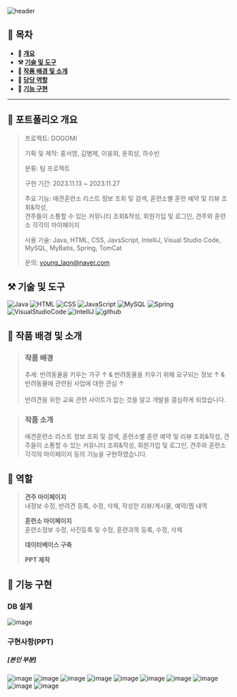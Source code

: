 ![header](https://capsule-render.vercel.app/api?type=venom&color=auto&height=150&section=header&text=DOGOMI&fontSize=70)

## **📖 목차**

<b>
  
- 📝 [개요](#-포트폴리오-개요)
- ⚒️ [기술 및 도구](#-기술-및-도구)
- 📃 [작품 배경 및 소개](#-작품-배경-및-소개)
- 👻 [담당 역할](#-역할)
- 🔎 [기능 구현](#-기능-구현)
</b>

---

## **📝 포트폴리오 개요**

  > 프로젝트: DOGOMI
  >
  > 기획 및 제작: 홍서영, 김병제, 이웅희, 윤희성, 하수빈
  >
  > 분류: 팀 프로젝트
  >
  > 구현 기간: 2023.11.13 ~ 2023.11.27
  >  
  > 주요 기능: 애견훈련소 리스트 정보 조회 및 검색, 훈련소별 훈련 예약 및 리뷰 조회&작성,<br>견주들이 소통할 수 있는 커뮤니티 조회&작성, 회원가입 및 로그인, 견주와 훈련소 각각의 마이페이지
  >
  > 사용 기술: Java, HTML, CSS, JavsScript, IntelliJ, Visual Studio Code, MySQL, MyBatis, Spring, TomCat
  >
  > 문의: young_laon@naver.com 

## **⚒️ 기술 및 도구**
![Java](https://img.shields.io/badge/Java-ED8B00?style=for-the-badge&logo=openjdk&logoColor=white) ![HTML](https://img.shields.io/badge/HTML-239120?style=for-the-badge&logo=html5&logoColor=white) ![CSS](https://img.shields.io/badge/CSS-239120?&style=for-the-badge&logo=css3&logoColor=white) ![JavaScript](https://img.shields.io/badge/JavaScript-F7DF1E?style=for-the-badge&logo=JavaScript&logoColor=white) ![MySQL](https://img.shields.io/badge/MySQL-00000F?style=for-the-badge&logo=mysql&logoColor=white) ![Spring](https://img.shields.io/badge/Spring-6DB33F?style=for-the-badge&logo=spring&logoColor=white) ![VisualStudioCode](https://img.shields.io/badge/Visual_Studio_Code-0078D4?style=for-the-badge&logo=visual%20studio%20code&logoColor=white) ![IntelliJ](https://img.shields.io/badge/IntelliJ_IDEA-000000.svg?style=for-the-badge&logo=intellij-idea&logoColor=white) ![github](https://img.shields.io/badge/GitHub-100000?style=for-the-badge&logo=github&logoColor=white)

## **📃 작품 배경 및 소개**
> ### 작품 배경
> 
> 추세: 반려동물을 키우는 가구 ↑ & 반려동물을 키우기 위해 요구되는 정보 ↑ & 반려동물에 관련된 사업에 대한 관심 ↑<br><br>
> 반려견을 위한 교육 관련 사이트가 없는 것을 알고 개발을 결심하게 되었습니다.

> ### 작품 소개
> 
>  애견훈련소 리스트 정보 조회 및 검색, 훈련소별 훈련 예약 및 리뷰 조회&작성, 견주들이 소통할 수 있는 커뮤니티 조회&작성, 회원가입 및 로그인, 견주와 훈련소 각각의 마이페이지 등의 기능을 구현하였습니다.


## **👻 역할**
>
> **견주 마이페이지**<br>
> 내정보 수정, 반려견 등록, 수정, 삭제, 작성한 리뷰/게시물, 예약/찜 내역
>
> **훈련소 마이페이지**<br>
> 훈련소정보 수정, 사진등록 및 수정, 훈련과목 등록, 수정, 삭제
>
> **데이터베이스 구축**
>
> **PPT 제작**

## **🔎 기능 구현**
### **DB 설계**
![image](https://github.com/dellogo/DOGOMI/assets/93125060/a224b650-4a46-4206-a40e-0c42d3fb4511)

### **구현사항(PPT)**
##### [본인 부분]
![image](https://github.com/dellogo/DOGOMI/assets/93125060/5d9d7a44-ad4d-4c4d-880b-033e9dd3e211)
![image](https://github.com/dellogo/DOGOMI/assets/93125060/f11624f4-50d9-47ce-9cc1-5f4d153f5516)
![image](https://github.com/dellogo/DOGOMI/assets/93125060/619dc36b-705e-4dfe-a3be-65c2ef6bc193)
![image](https://github.com/dellogo/DOGOMI/assets/93125060/9bfa5810-03a7-403c-a853-4d960341b50d)
![image](https://github.com/dellogo/DOGOMI/assets/93125060/8bb657e9-5298-4961-aedb-5895b830deaf)
![image](https://github.com/dellogo/DOGOMI/assets/93125060/bead6dfe-8f7e-49d4-a18d-82a1f0de59dc)
![image](https://github.com/dellogo/DOGOMI/assets/93125060/24e1d7af-a692-4ea3-97c3-2fd66e5654cb)
![image](https://github.com/dellogo/DOGOMI/assets/93125060/54181d7b-8aa3-445a-b728-8f95c4df6e00)
![image](https://github.com/dellogo/DOGOMI/assets/93125060/aa3088ea-b147-429c-8e17-4463a9832212)
![image](https://github.com/dellogo/DOGOMI/assets/93125060/0f72c2d4-63f8-4c6d-bda0-9702ca6bf6e2)

